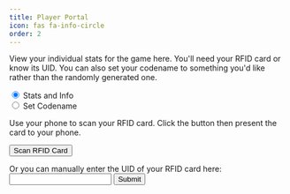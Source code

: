 ```yaml
---
title: Player Portal
icon: fas fa-info-circle
order: 2
---
```


View your individual stats for the game here.  You'll need your RFID card or know its UID.  You can also set your codename to something you'd like rather than the randomly generated one.

<input type="radio" id="stats" name="portaltype" value="stats" checked="checked">
<label for="stats">Stats and Info</label><br>
<input type="radio" id="codename" name="portaltype" value="codename">
<label for="codename">Set Codename</label><br>

<p id="scantext">Use your phone to scan your RFID card.  Click the button then present the card to your phone.</p>
<button id="scanButton">Scan RFID Card</button>
<p id="scanstatus"></p>

Or you can manually enter the UID of your RFID card here:<br>
<input type="text" id="UID" name="UID">
<button id="manualButton">Submit</button>
<p id="manualstatus"></p>

<script>

if (!("NDEFReader" in window)) {
  document.getElementById("scanButton").disabled = true;
  document.getElementById("scantext").innerHTML="Your phone/browser doesn't support Web-NFC.  Chrome on Android required.";
} else {

const ndef = new NDEFReader();

scanButton.addEventListener("click", async () => {
    const ndef=new NDEFReader();
    document.getElementById("scanstatus").innerHTML="Scanning...";
    await ndef.scan();
    ndef.addEventListener("readingerror", () => {
      document.getElementById("scanstatus").innerHTML="No RFID card found.";
    });  
    ndef.addEventListener("reading", ({ message, serialNumber }) => {
      let tokenid=serialNumber.toUpperCase();
      tokenid=tokenid.replaceAll(":","");
      tokenid=tokenid.padEnd(20,"0");
      document.getElementById("UID").value=tokenid;
      setCookie("RFIDUID",tokenid,6);
      if (document.getElementById("stats").checked) {
        window.location.href = "https://scores.gen.polyb.io/public/dashboard/84d4c4b4-c4dc-4412-91a8-515c7595e398?token_id=".concat(tokenid,"#hide_parameters=token_id");
      } else {
        window.location.href = "https://gen.polyb.io/codename/?token_id=".concat(tokenid,"#hide_parameters=token_id");
      }
    });

});
  
}

tempUID=getCookie("RFIDUID");
if (tempUID) {
  document.getElementById("UID").value=tempUID;
}
  
manualButton.addEventListener("click", async () => {
  document.getElementById("manualstatus").innerHTML="";
  regexp = /^[0-9a-fA-F]+$/;
  let myUID=document.getElementById("UID").value;
  myUID=myUID.replaceAll(":","");
  myUID=myUID.replaceAll(" ","");
  if (regexp.test(myUID)) {
    if (myUID.length > 7) {
      if (myUID.length < 21 ) {
        myUID=myUID.padEnd(20,"0");
        document.getElementById("UID").value=myUID;
        setCookie("RFIDUID",myUID,6);
        if (document.getElementById("stats").checked) {
          window.location.href = "https://scores.gen.polyb.io/public/dashboard/84d4c4b4-c4dc-4412-91a8-515c7595e398?token_id=".concat(myUID,"#hide_parameters=token_id");
        } else {
          window.location.href = "https://gen.polyb.io/codename/?token_id=".concat(myUID,"#hide_parameters=token_id");
        }
      } else {
        document.getElementById("manualstatus").innerHTML="UID too long";
      }
    } else {
      document.getElementById("manualstatus").innerHTML="UID too short";
    }
  } else {
    document.getElementById("manualstatus").innerHTML="Invalid UID.";
  }
});
  
function setCookie(cname, cvalue, exdays) {
  const d = new Date();
  d.setTime(d.getTime() + (exdays*24*60*60*1000));
  let expires = "expires="+ d.toUTCString();
  document.cookie = cname + "=" + cvalue + ";" + expires + ";path=/";
}

function getCookie(cname) {
  let name = cname + "=";
  let decodedCookie = decodeURIComponent(document.cookie);
  let ca = decodedCookie.split(';');
  for(let i = 0; i <ca.length; i++) {
    let c = ca[i];
    while (c.charAt(0) == ' ') {
      c = c.substring(1);
    }
    if (c.indexOf(name) == 0) {
      return c.substring(name.length, c.length);
    }
  }
  return "";
}
</script>


